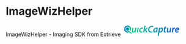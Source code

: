 # ImageWizHelper
ImageWizHelper - Imaging SDK from Extrieve
<img class="img-fluid" src="https://github.com/ExtrieveTechnologies/QuickCapture/blob/main/QuickCapture.png?raw=true" width="30%" alt="img-verification">
